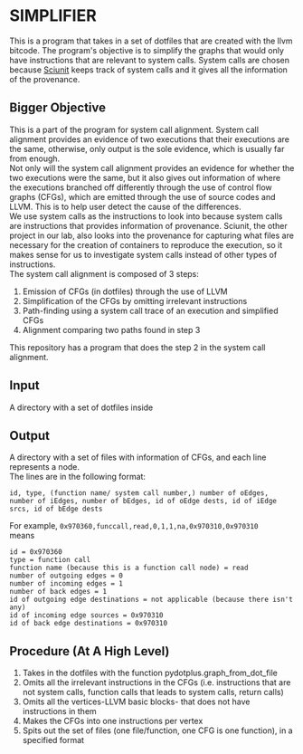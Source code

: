 # SIMPLIFIER #

This is a program that takes in a set of dotfiles that are created with the llvm bitcode.
The program's objective is to simplify the graphs that would only have instructions that are relevant to system calls. System calls are chosen because [Sciunit](sciunit.run) keeps track of system calls and it gives all the information of the provenance.

## Bigger Objective ##

This is a part of the program for system call alignment. System call alignment provides an evidence of two executions that their executions are the same, otherwise, only output is the sole evidence, which is usually far from enough.  
Not only will the system call alignment provides an evidence for whether the two executions were the same, but it also gives out information of where the executions branched off differently through the use of control flow graphs (CFGs), which are emitted through the use of source codes and LLVM. This is to help user detect the cause of the differences.  
We use system calls as the instructions to look into because system calls are instructions that provides information of provenance. Sciunit, the other project in our lab, also looks into the provenance for capturing what files are necessary for the creation of containers to reproduce the execution, so it makes sense for us to investigate system calls instead of other types of instructions.  
The system call alignment is composed of 3 steps:  
1. Emission of CFGs (in dotfiles) through the use of LLVM  
2. Simplification of the CFGs by omitting irrelevant instructions  
3. Path-finding using a system call trace of an execution and simplified CFGs  
4. Alignment comparing two paths found in step 3  

This repository has a program that does the step 2 in the system call alignment.

## Input ##
A directory with a set of dotfiles inside  
## Output ##
A directory with a set of files with information of CFGs, and each line represents a node.  
The lines are in the following format:  
```
id, type, (function name/ system call number,) number of oEdges, number of iEdges, number of bEdges, id of oEdge dests, id of iEdge srcs, id of bEdge dests  
```
For example, 
`0x970360,funccall,read,0,1,1,na,0x970310,0x970310`  
means  
```
id = 0x970360  
type = function call  
function name (because this is a function call node) = read  
number of outgoing edges = 0  
number of incoming edges = 1  
number of back edges = 1  
id of outgoing edge destinations = not applicable (because there isn't any)  
id of incoming edge sources = 0x970310  
id of back edge destinations = 0x970310  
```

## Procedure (At A High Level)   
1. Takes in the dotfiles with the function pydotplus\.graph\_from\_dot\_file  
2. Omits all the irrelevant instructions in the CFGs (i.e. instructions that are not system calls, function calls that leads to system calls, return calls)  
3. Omits all the vertices-LLVM basic blocks- that does not have instructions in them  
4. Makes the CFGs into one instructions per vertex  
5. Spits out the set of files (one file/function, one CFG is one function), in a specified format  
